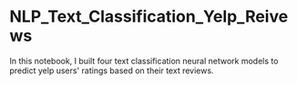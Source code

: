 # NLP_Text_Classification_Yelp_Reivews
In this notebook, I built four text classification neural network models to predict yelp users' ratings based on their text reviews.
